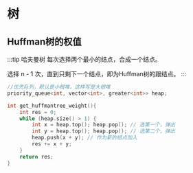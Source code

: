 # 树

## Huffman树的权值

:::tip 哈夫曼树
每次选择两个最小的结点，合成一个结点。

选择 n - 1 次，直到只剩下一个结点，即为Huffman树的跟结点。
:::

```cpp {2}
//优先队列，默认是小根堆，这样写是大根堆
priority_queue<int, vector<int>, greater<int>> heap; 

int get_huffmantree_weight(){
    int res = 0;
    while (heap.size() > 1) {
        int x = heap.top(); heap.pop(); // 选第一个，弹出
        int y = heap.top(); heap.pop(); // 选第二个，弹出
        heap.push(x + y); // 作为新的结点加入
        res += x + y;
    }
    return res;
}
```